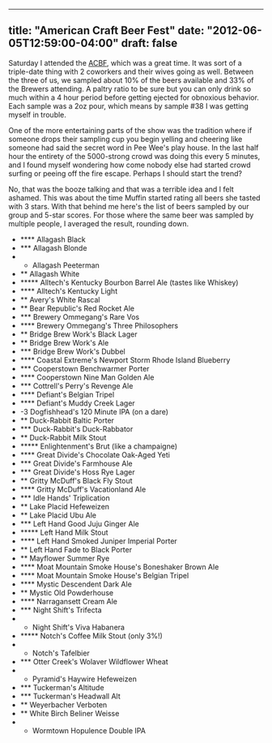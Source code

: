 
---
title: "American Craft Beer Fest"
date: "2012-06-05T12:59:00-04:00"
draft: false
---

Saturday I attended the [ACBF](http://beeradvocate.com/acbf/), which was a great time. It was sort of a triple-date thing with 2 coworkers and their wives going as well. Between the three of us, we sampled about 10% of the beers available and 33% of the Brewers attending. A paltry ratio to be sure but you can only drink so much within a 4 hour period before getting ejected for obnoxious behavior. Each sample was a 2oz pour, which means by sample #38 I was getting myself in trouble. 

One of the more entertaining parts of the show was the tradition where if someone drops their sampling cup you begin yelling and cheering like someone had said the secret word in Pee Wee's play house. In the last half hour the entirety of the 5000-strong crowd was doing this every 5 minutes, and I found myself wondering how come nobody else had started crowd surfing or peeing off the fire escape. Perhaps I should start the trend?

No, that was the booze talking and that was a terrible idea and I felt ashamed. This was about the time Muffin started rating all beers she tasted with 3 stars. With that behind me here's the list of beers sampled by our group and 5-star scores. For those where the same beer was sampled by multiple people, I averaged the result, rounding down.

  * **** Allagash Black
  * *** Allagash Blonde
  * * Allagash Peeterman
  * ** Allagash White
  * ***** Alltech's Kentucky Bourbon Barrel Ale (tastes like Whiskey)</strong>
  * **** Alltech's Kentucky Light
  * ** Avery's White Rascal
  * ** Bear Republic's Red Rocket Ale
  * *** Brewery Ommegang's Rare Vos
  * **** Brewery Ommegang's Three Philosophers
  * ** Bridge Brew Work's Black Lager
  * ** Bridge Brew Work's Ale
  * *** Bridge Brew Work's Dubbel
  * **** Coastal Extreme's Newport Storm Rhode Island Blueberry
  * *** Cooperstown Benchwarmer Porter
  * **** Cooperstown Nine Man Golden Ale
  * *** Cottrell's Perry's Revenge Ale
  * **** Defiant's Belgian Tripel
  * **** Defiant's Muddy Creek Lager
  * -3 Dogfishhead's 120 Minute IPA (on a dare)
  * ** Duck-Rabbit Baltic Porter
  * *** Duck-Rabbit's Duck-Rabbator
  * ** Duck-Rabbit Milk Stout
  * ***** Enlightenment's Brut (like a champaigne)</strong>
  * **** Great Divide's Chocolate Oak-Aged Yeti
  * *** Great Divide's Farmhouse Ale 
  * *** Great Divide's Hoss Rye Lager
  * ** Gritty McDuff's Black Fly Stout
  * **** Gritty McDuff's Vacationland Ale
  * *** Idle Hands' Triplication
  * ** Lake Placid Hefeweizen
  * ** Lake Placid Ubu Ale
  * *** Left Hand Good Juju Ginger Ale
  * ***** Left Hand Milk Stout</strong>
  * **** Left Hand Smoked Juniper Imperial Porter
  * ** Left Hand Fade to Black Porter
  * ** Mayflower Summer Rye
  * **** Moat Mountain Smoke House's Boneshaker Brown Ale
  * **** Moat Mountain Smoke House's Belgian Tripel
  * **** Mystic Descendent Dark Ale
  * ** Mystic Old Powderhouse
  * **** Narragansett Cream Ale
  * *** Night Shift's Trifecta
  * * Night Shift's Viva Habanera
  * ***** Notch's Coffee Milk Stout (only 3%!)</strong>
  * * Notch's Tafelbier
  * *** Otter Creek's Wolaver Wildflower Wheat
  * * Pyramid's Haywire Hefeweizen
  * *** Tuckerman's Altitude
  * *** Tuckerman's Headwall Alt
  * ** Weyerbacher Verboten
  * ** White Birch Beliner Weisse
  * * Wormtown Hopulence Double IPA
